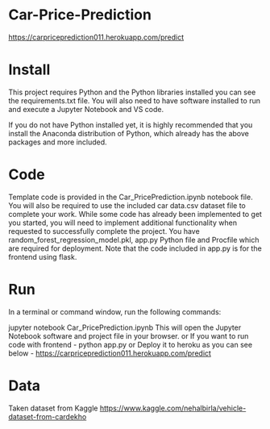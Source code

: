 # Car-Price-Prediction

https://carpriceprediction011.herokuapp.com/predict

# Install
This project requires Python and the Python libraries installed you can see the requirements.txt file.
You will also need to have software installed to run and execute a Jupyter Notebook and VS code.

If you do not have Python installed yet, it is highly recommended that you install the Anaconda distribution of Python, which already has the above packages and more included.

# Code
Template code is provided in the Car_PricePrediction.ipynb notebook file. You will also be required to use the included car data.csv dataset file to complete your work. 
While some code has already been implemented to get you started, you will need to implement additional functionality when requested to successfully complete the project. 
You have random_forest_regression_model.pkl, app.py Python file and Procfile which are required for deployment.
Note that the code included in app.py is for the frontend using flask.

# Run
In a terminal or command window, run the following commands:

jupyter notebook Car_PricePrediction.ipynb
This will open the Jupyter Notebook software and project file in your browser.
or
If you want to run code with frontend -
python app.py
or
Deploy it to heroku as you can see below -
https://carpriceprediction011.herokuapp.com/predict

# Data
Taken dataset from Kaggle
https://www.kaggle.com/nehalbirla/vehicle-dataset-from-cardekho
